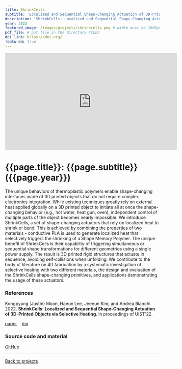 ```yaml
---
title: ShrinkCells
subtitle: 'Localized and Sequential Shape-Changing Actuation of 3D-Printed Objects via Selective Heating'
description: 'ShrinkCells: Localized and Sequential Shape-Changing Actuation of 3D-Printed Objects via Selective Heating'
year: 2022
featured_image: /images/projects/shrinkcells.png # width must be 1600px
pdf_file: # put file in the directory FILES
doi_link: https://doi.org/
featured: true
---
```


<iframe width="560" height="315" src="https://www.youtube.com/embed/rr4f10L2GA8" frameborder="0" allow="accelerometer; autoplay; encrypted-media; gyroscope; picture-in-picture" allowfullscreen></iframe>

<!-- DO NOT CHANGE MANUALLY -->

# {{page.title}}: {{page.subtitle}} ({{page.year}})

The unique behaviors of thermoplastic polymers enable shape-changing interfaces made of 3D printed objects that do not require complex electronics integration. While existing techniques greatly rely on external heat applied globally on a 3D printed object to initiate all at once the shape-changing behavior (e.g., hot water, heat gun, oven), independent control of multiple parts of the object becomes nearly impossible. We introduce ShrinkCells, a set of shape-changing actuators that rely on localized heat to shrink or bend. This is achieved by combining the properties of two materials - conductive PLA is used to generate localized heat that selectively triggers the shrinking of a Shape Memory Polymer. The unique benefit of ShrinkCells is their capability of triggering simultaneous or sequential shape transformations for different geometries using a single power supply. The result is 3D printed rigid structures that actuate in sequence, avoiding self-collisions when unfolding. We contribute to the body of literature on 4D fabrication by a systematic investigation of selective heating with two different materials, the design and evaluation of the ShrinkCells shape-changing primitives, and applications demonstrating the usage of these actuators.

### References

Kongpyung (Justin) Moon, Haeun Lee, Jeeeun Kim, and Andrea Bianchi. 2022. **ShrinkCells: Localized and Sequential Shape-Changing Actuation of 3D-Printed Objects via Selective Heating**. In proceedings of UIST’22.

<!-- DO NOT CHANGE MANUALLY -->

<a href="{{ site.url }}/files/{{ page.year }}/{{ page.pdf_file }}" target="_blank">paper</a>&nbsp;&nbsp;&nbsp;
<a href="{{ page.doi_link }}" target="_blank">doi</a>

### Source code and material

[GitHub](https://github.com/makinteractlab/ShrinkCells)

---

<a href="/index.html" class="button button--large">Back to projects</a>
